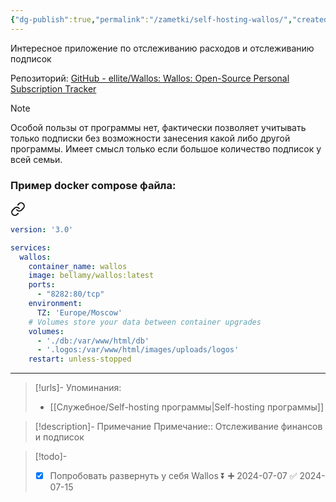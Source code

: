 ```yaml
---
{"dg-publish":true,"permalink":"/zametki/self-hosting-wallos/","created":"2024-07-01","updated":"2024-10-09T19:53:12+03:00"}
---
```


Интересное приложение по отслеживанию расходов и отслеживанию подписок

Репозиторий: [GitHub - ellite/Wallos: Wallos: Open-Source Personal Subscription Tracker](https://github.com/ellite/Wallos)
> [!note]
> Особой пользы от программы нет, фактически позволяет учитывать только подписки без возможности занесения какой либо другой программы. Имеет смысл только если большое количество подписок у всей семьи.

### Пример docker compose файла:

<div class="transclusion internal-embed is-loaded"><a class="markdown-embed-link" href="/docker-compose/wallos/" aria-label="Open link"><svg xmlns="http://www.w3.org/2000/svg" width="24" height="24" viewBox="0 0 24 24" fill="none" stroke="currentColor" stroke-width="2" stroke-linecap="round" stroke-linejoin="round" class="svg-icon lucide-link"><path d="M10 13a5 5 0 0 0 7.54.54l3-3a5 5 0 0 0-7.07-7.07l-1.72 1.71"></path><path d="M14 11a5 5 0 0 0-7.54-.54l-3 3a5 5 0 0 0 7.07 7.07l1.71-1.71"></path></svg></a><div class="markdown-embed">





```yaml
version: '3.0'

services:
  wallos:
    container_name: wallos
    image: bellamy/wallos:latest
    ports:
      - "8282:80/tcp"
    environment:
      TZ: 'Europe/Moscow'
    # Volumes store your data between container upgrades
    volumes:
      - './db:/var/www/html/db'
      - '.logos:/var/www/html/images/uploads/logos'
    restart: unless-stopped
```



</div></div>


---
> [!urls]- Упоминания:
> - [[Служебное/Self-hosting программы\|Self-hosting программы]]

> [!description]- Примечание
> Примечание:: Отслеживание финансов и подписок

> [!todo]-
> - [x] Попробовать развернуть у себя Wallos ⏬ ➕ 2024-07-07 ✅ 2024-07-15
